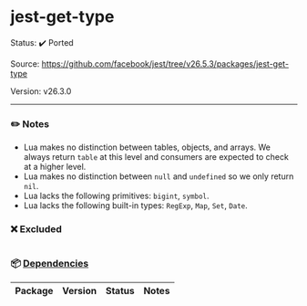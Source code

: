 # jest-get-type

Status: :heavy_check_mark: Ported

Source: https://github.com/facebook/jest/tree/v26.5.3/packages/jest-get-type

Version: v26.3.0

---

### :pencil2: Notes
* Lua makes no distinction between tables, objects, and arrays. We always return `table` at this level and consumers are expected to check at a higher level.
* Lua makes no distinction between `null` and `undefined` so we only return `nil`.
* Lua lacks the following primitives: `bigint`, `symbol`.
* Lua lacks the following built-in types: `RegExp`, `Map`, `Set`, `Date`.

### :x: Excluded
```
```

### :package: [Dependencies](https://github.com/facebook/jest/blob/v26.5.3/packages/jest-get-type/package.json)
| Package | Version | Status | Notes |
| - | - | - | - |
